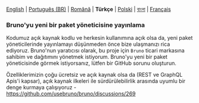 [English](../../publishing.md) | [Português (BR)](docs/publishing/publishing_pt_br.md) | [Română](docs/publishing/publishing_ro.md) | **Türkçe** | [Polski](docs/publishing/publishing_pl.md) | [বাংলা](docs/publishing/publishing_bn.md) | [Français](docs/publishing/publishing_fr.md)

### Bruno'yu yeni bir paket yöneticisine yayınlama

Kodumuz açık kaynak kodlu ve herkesin kullanımına açık olsa da, yeni paket yöneticilerinde yayınlamayı düşünmeden önce bize ulaşmanızı rica ediyoruz. Bruno'nun yaratıcısı olarak, bu proje için `Bruno` ticari markasına sahibim ve dağıtımını yönetmek istiyorum. Bruno'yu yeni bir paket yöneticisinde görmek istiyorsanız, lütfen bir GitHub sorunu oluşturun.

Özelliklerimizin çoğu ücretsiz ve açık kaynak olsa da (REST ve GraphQL Apis'i kapsar),
açık kaynak ilkeleri ile sürdürülebilirlik arasında uyumlu bir denge kurmaya çalışıyoruz - https://github.com/usebruno/bruno/discussions/269
